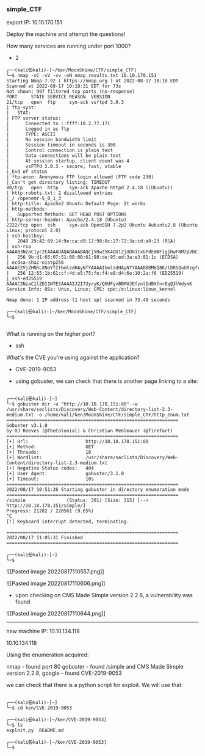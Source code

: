 ### simple_CTF

export IP: 10.10.170.151

Deploy the machine and attempt the questions!


How many services are running under port 1000?
- 2 

```
┌──(kali㉿kali)-[~/ken/MoonShine/CTF/simple_CTF]
└─$ nmap -sC -sV -vv -oN nmap_results.txt 10.10.170.151
Starting Nmap 7.92 ( https://nmap.org ) at 2022-08-17 10:18 EDT
Scanned at 2022-08-17 10:18:31 EDT for 73s
Not shown: 997 filtered tcp ports (no-response)
PORT     STATE SERVICE REASON  VERSION
21/tcp   open  ftp     syn-ack vsftpd 3.0.3
| ftp-syst: 
|   STAT: 
| FTP server status:
|      Connected to ::ffff:10.2.77.171
|      Logged in as ftp
|      TYPE: ASCII
|      No session bandwidth limit
|      Session timeout in seconds is 300
|      Control connection is plain text
|      Data connections will be plain text
|      At session startup, client count was 4
|      vsFTPd 3.0.3 - secure, fast, stable
|_End of status
| ftp-anon: Anonymous FTP login allowed (FTP code 230)
|_Can't get directory listing: TIMEOUT
80/tcp   open  http    syn-ack Apache httpd 2.4.18 ((Ubuntu))
| http-robots.txt: 2 disallowed entries 
|_/ /openemr-5_0_1_3 
|_http-title: Apache2 Ubuntu Default Page: It works
| http-methods: 
|_  Supported Methods: GET HEAD POST OPTIONS
|_http-server-header: Apache/2.4.18 (Ubuntu)
2222/tcp open  ssh     syn-ack OpenSSH 7.2p2 Ubuntu 4ubuntu2.8 (Ubuntu Linux; protocol 2.0)
| ssh-hostkey: 
|   2048 29:42:69:14:9e:ca:d9:17:98:8c:27:72:3a:cd:a9:23 (RSA)
| ssh-rsa AAAAB3NzaC1yc2EAAAADAQABAAABAQCj5RwZ5K4QU12jUD81IxGPdEmWFigjRwFNM2pVBCiIPWiMb+R82pdw5dQPFY0JjjicSysFN3pl8ea2L8acocd/7zWke6ce50tpHaDs8OdBYLfpkh+OzAsDwVWSslgKQ7rbi/ck1FF1LIgY7UQdo5FWiTMap7vFnsT/WHL3HcG5Q+el4glnO4xfMMvbRar5WZd4N0ZmcwORyXrEKvulWTOBLcoMGui95Xy7XKCkvpS9RCpJgsuNZ/oau9cdRs0gDoDLTW4S7OI9Nl5obm433k+7YwFeoLnuZnCzegEhgq/bpMo+fXTb/4ILI5bJHJQItH2Ae26iMhJjlFsMqQw0FzLf
|   256 9b:d1:65:07:51:08:00:61:98:de:95:ed:3a:e3:81:1c (ECDSA)
| ecdsa-sha2-nistp256 AAAAE2VjZHNhLXNoYTItbmlzdHAyNTYAAAAIbmlzdHAyNTYAAABBBM6Q8K/lDR5QuGRzgfrQSDPYBEBcJ+/2YolisuiGuNIF+1FPOweJy9esTtstZkG3LPhwRDggCp4BP+Gmc92I3eY=
|   256 12:65:1b:61:cf:4d:e5:75:fe:f4:e8:d4:6e:10:2a:f6 (ED25519)
|_ssh-ed25519 AAAAC3NzaC1lZDI1NTE5AAAAIJ2I73yryK/Q6UFyvBBMUJEfznlIdBXfnrEqQ3lWdymK
Service Info: OSs: Unix, Linux; CPE: cpe:/o:linux:linux_kernel

Nmap done: 1 IP address (1 host up) scanned in 73.49 seconds
                                                                                                                      
┌──(kali㉿kali)-[~/ken/MoonShine/CTF/simple_CTF]
└─$ 


```


What is running on the higher port?
- ssh

What's the CVE you're using against the application?
- CVE-2019-9053

- using gobuster, we can check that there is another page linking to a site:

```

┌──(kali㉿kali)-[~]
└─$ gobuster dir -u "http://10.10.170.151:80" -w /usr/share/seclists/Discovery/Web-Content/directory-list-2.3-medium.txt -o /home/kali/ken/MoonShine/CTF/simple_CTF/http_enum.txt
===============================================================
Gobuster v3.1.0
by OJ Reeves (@TheColonial) & Christian Mehlmauer (@firefart)
===============================================================
[+] Url:                     http://10.10.170.151:80
[+] Method:                  GET
[+] Threads:                 10
[+] Wordlist:                /usr/share/seclists/Discovery/Web-Content/directory-list-2.3-medium.txt
[+] Negative Status codes:   404
[+] User Agent:              gobuster/3.1.0
[+] Timeout:                 10s
===============================================================
2022/08/17 10:51:26 Starting gobuster in directory enumeration mode
===============================================================
/simple               (Status: 301) [Size: 315] [--> http://10.10.170.151/simple/]
Progress: 21282 / 220561 (9.65%)                                                 ^C
[!] Keyboard interrupt detected, terminating.
                                                                                  
===============================================================
2022/08/17 11:05:31 Finished
===============================================================
                                                                                                                      
┌──(kali㉿kali)-[~]
└─$ 

```

![[Pasted image 20220817110557.png]]

![[Pasted image 20220817110606.png]]

- upon checking on CMS Made Simple version 2.2.8, a vulnerability was found

![[Pasted image 20220817110644.png]]

---

new machine IP: 10.10.134.118

10.10.134.118

Using the enumeration acquired:

nmap - found port 80
gobuster - found /simple and CMS Made Simple version 2.2.8,
google - found  CVE-2019-9053

we can check that there is a python script for exploit. We will use that:

```

┌──(kali㉿kali)-[~]
└─$ cd ken/CVE-2019-9053           
                                                                                                                       
┌──(kali㉿kali)-[~/ken/CVE-2019-9053]
└─$ ls
exploit.py  README.md
                                                                                                                       
┌──(kali㉿kali)-[~/ken/CVE-2019-9053]
└─$ 


```

